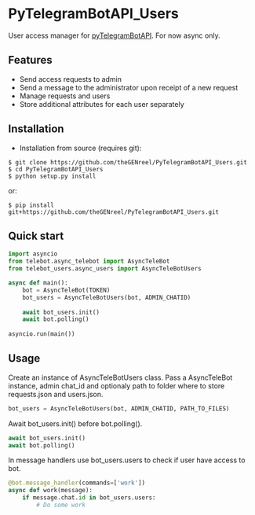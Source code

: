 # PyTelegramBotAPI_Users
User access manager for <a href='https://github.com/eternnoir/pyTelegramBotAPI'>pyTelegramBotAPI</a>. For now async only.

## Features
 - Send access requests to admin
 - Send a message to the administrator upon receipt of a new request
 - Manage requests and users
 - Store additional attributes for each user separately

## Installation

* Installation from source (requires git):

```
$ git clone https://github.com/theGENreel/PyTelegramBotAPI_Users.git
$ cd PyTelegramBotAPI_Users
$ python setup.py install
```
or:
```
$ pip install git+https://github.com/theGENreel/PyTelegramBotAPI_Users.git
```
## Quick start
```python
import asyncio
from telebot.async_telebot import AsyncTeleBot
from telebot_users.async_users import AsyncTeleBotUsers

async def main():
    bot = AsyncTeleBot(TOKEN)
    bot_users = AsyncTeleBotUsers(bot, ADMIN_CHATID)
    
    await bot_users.init()
    await bot.polling()
    
asyncio.run(main())
```
## Usage
Create an instance of AsyncTeleBotUsers class. Pass a AsyncTeleBot instance, admin chat_id and optionaly path to folder where to store requests.json and users.json.
```python
bot_users = AsyncTeleBotUsers(bot, ADMIN_CHATID, PATH_TO_FILES)
```
Await bot_users.init() before bot.polling().
```python
await bot_users.init()
await bot.polling()
```
In message handlers use bot_users.users to check if user have access to bot.
```python
@bot.message_handler(commands=['work'])
async def work(message):
    if message.chat.id in bot_users.users:
        # Do some work
```
